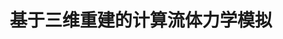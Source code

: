 ---
layout: default
title: 基于三维重建的计算流体力学模拟
Page last modified: last_modified_date
parent: research
---